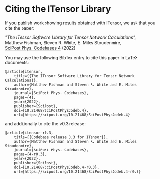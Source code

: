 # Citing the ITensor Library

If you publish work showing results obtained with ITensor, we ask
that you cite the paper:

<i>"The ITensor Software Library for Tensor Network Calculations",</i><br/>
Matthew Fishman, Steven R. White, E. Miles Stoudenmire, <br/>
<a href="https://scipost.org/10.21468/SciPostPhysCodeb.4">SciPost Phys. Codebases 4</a> (2022)

You may use the following BibTex entry to cite this paper in LaTeX documents:

```
@article{itensor,
	title={{The ITensor Software Library for Tensor Network Calculations}},
	author={Matthew Fishman and Steven R. White and E. Miles Stoudenmire},
	journal={SciPost Phys. Codebases},
	pages={4},
	year={2022},
	publisher={SciPost},
	doi={10.21468/SciPostPhysCodeb.4},
	url={https://scipost.org/10.21468/SciPostPhysCodeb.4}
```

and additionally to cite the v0.3 release:
```
@article{itensor-r0.3,
	title={{Codebase release 0.3 for ITensor}},
	author={Matthew Fishman and Steven R. White and E. Miles Stoudenmire},
	journal={SciPost Phys. Codebases},
	pages={4-r0.3},
	year={2022},
	publisher={SciPost},
	doi={10.21468/SciPostPhysCodeb.4-r0.3},
	url={https://scipost.org/10.21468/SciPostPhysCodeb.4-r0.3}
```
